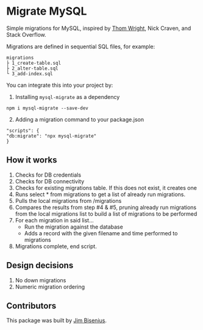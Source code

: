 # Migrate MySQL
Simple migrations for MySQL, inspired by [Thom Wright](https://github.com/ThomWright/postgres-migrations), Nick Craven, and Stack Overflow.

Migrations are defined in sequential SQL files, for example:
```
migrations
├ 1_create-table.sql
├ 2_alter-table.sql
└ 3_add-index.sql
```

You can integrate this into your project by:
1. Installing `mysql-migrate` as a dependency
```
npm i mysql-migrate --save-dev
```
2. Adding a migration command to your package.json
```
"scripts": {
"db:migrate": "npx mysql-migrate"
}
```

## How it works
1. Checks for DB credentials
2. Checks for DB connectivity
3. Checks for existing migrations table. If this does not exist, it creates one
4. Runs select * from migrations to get a list of already run migrations.
5. Pulls the local migrations from /migrations
6. Compares the results from step #4 & #5, pruning already run migrations from the local migrations list to build a list of migrations to be performed
7. For each migration in said list...
    - Run the migration against the database
    - Adds a record with the given filename and time performed to migrations
8. Migrations complete, end script.

## Design decisions
1. No down migrations
2. Numeric migration ordering

## Contributors
This package was built by [Jim Bisenius](https://github.com/jimmybisenius).